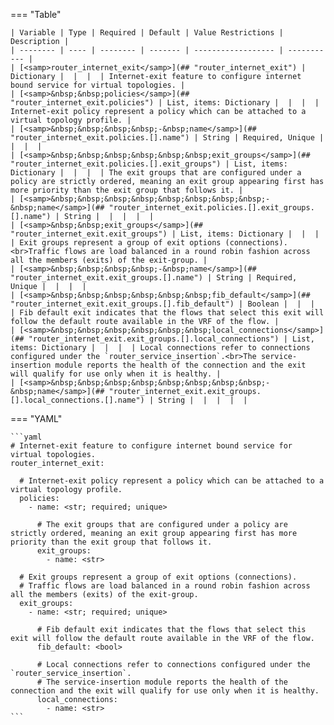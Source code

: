 <!--
  ~ Copyright (c) 2025 Arista Networks, Inc.
  ~ Use of this source code is governed by the Apache License 2.0
  ~ that can be found in the LICENSE file.
  -->
=== "Table"

    | Variable | Type | Required | Default | Value Restrictions | Description |
    | -------- | ---- | -------- | ------- | ------------------ | ----------- |
    | [<samp>router_internet_exit</samp>](## "router_internet_exit") | Dictionary |  |  |  | Internet-exit feature to configure internet bound service for virtual topologies. |
    | [<samp>&nbsp;&nbsp;policies</samp>](## "router_internet_exit.policies") | List, items: Dictionary |  |  |  | Internet-exit policy represent a policy which can be attached to a virtual topology profile. |
    | [<samp>&nbsp;&nbsp;&nbsp;&nbsp;-&nbsp;name</samp>](## "router_internet_exit.policies.[].name") | String | Required, Unique |  |  |  |
    | [<samp>&nbsp;&nbsp;&nbsp;&nbsp;&nbsp;&nbsp;exit_groups</samp>](## "router_internet_exit.policies.[].exit_groups") | List, items: Dictionary |  |  |  | The exit groups that are configured under a policy are strictly ordered, meaning an exit group appearing first has more priority than the exit group that follows it. |
    | [<samp>&nbsp;&nbsp;&nbsp;&nbsp;&nbsp;&nbsp;&nbsp;&nbsp;-&nbsp;name</samp>](## "router_internet_exit.policies.[].exit_groups.[].name") | String |  |  |  |  |
    | [<samp>&nbsp;&nbsp;exit_groups</samp>](## "router_internet_exit.exit_groups") | List, items: Dictionary |  |  |  | Exit groups represent a group of exit options (connections).<br>Traffic flows are load balanced in a round robin fashion across all the members (exits) of the exit-group. |
    | [<samp>&nbsp;&nbsp;&nbsp;&nbsp;-&nbsp;name</samp>](## "router_internet_exit.exit_groups.[].name") | String | Required, Unique |  |  |  |
    | [<samp>&nbsp;&nbsp;&nbsp;&nbsp;&nbsp;&nbsp;fib_default</samp>](## "router_internet_exit.exit_groups.[].fib_default") | Boolean |  |  |  | Fib default exit indicates that the flows that select this exit will follow the default route available in the VRF of the flow. |
    | [<samp>&nbsp;&nbsp;&nbsp;&nbsp;&nbsp;&nbsp;local_connections</samp>](## "router_internet_exit.exit_groups.[].local_connections") | List, items: Dictionary |  |  |  | Local connections refer to connections configured under the `router_service_insertion`.<br>The service-insertion module reports the health of the connection and the exit will qualify for use only when it is healthy. |
    | [<samp>&nbsp;&nbsp;&nbsp;&nbsp;&nbsp;&nbsp;&nbsp;&nbsp;-&nbsp;name</samp>](## "router_internet_exit.exit_groups.[].local_connections.[].name") | String |  |  |  |  |

=== "YAML"

    ```yaml
    # Internet-exit feature to configure internet bound service for virtual topologies.
    router_internet_exit:

      # Internet-exit policy represent a policy which can be attached to a virtual topology profile.
      policies:
        - name: <str; required; unique>

          # The exit groups that are configured under a policy are strictly ordered, meaning an exit group appearing first has more priority than the exit group that follows it.
          exit_groups:
            - name: <str>

      # Exit groups represent a group of exit options (connections).
      # Traffic flows are load balanced in a round robin fashion across all the members (exits) of the exit-group.
      exit_groups:
        - name: <str; required; unique>

          # Fib default exit indicates that the flows that select this exit will follow the default route available in the VRF of the flow.
          fib_default: <bool>

          # Local connections refer to connections configured under the `router_service_insertion`.
          # The service-insertion module reports the health of the connection and the exit will qualify for use only when it is healthy.
          local_connections:
            - name: <str>
    ```
